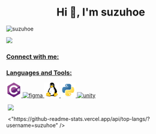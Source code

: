 <h1 align="center">Hi 👋, I'm suzuhoe</h1>
<p align="left"> <img src="https://komarev.com/ghpvc/?username=suzuhoe&label=Profile%20views&color=0e75b6&style=flat" alt="suzuhoe" /> </p>
<p align="left">
  <a href="https://github.com/suzuhoe">
    <img height="20" src="https://img.shields.io/github/followers/suzuhoe?label=follow&logo=github&style=flat" />
<h3 align="left">Connect with me:</h3>
<p align="left">
</p>

<h3 align="left">Languages and Tools:</h3>
<p align="left"> <a href="https://www.w3schools.com/cs/" target="_blank" rel="noreferrer"> <img src="https://raw.githubusercontent.com/devicons/devicon/master/icons/csharp/csharp-original.svg" alt="csharp" width="40" height="40"/> </a> <a href="https://www.figma.com/" target="_blank" rel="noreferrer"> <img src="https://www.vectorlogo.zone/logos/figma/figma-icon.svg" alt="figma" width="40" height="40"/> </a> <a href="https://www.linux.org/" target="_blank" rel="noreferrer"> <img src="https://raw.githubusercontent.com/devicons/devicon/master/icons/linux/linux-original.svg" alt="linux" width="40" height="40"/> </a> <a href="https://www.python.org" target="_blank" rel="noreferrer"> <img src="https://raw.githubusercontent.com/devicons/devicon/master/icons/python/python-original.svg" alt="python" width="40" height="40"/> </a> <a href="https://unity.com/" target="_blank" rel="noreferrer"> <img src="https://www.vectorlogo.zone/logos/unity3d/unity3d-icon.svg" alt="unity" width="40" height="40"/> </a> </p>

<p>&nbsp;<img align="center" src="https://github-readme-stats.vercel.app/api?username=suzuhoe&show_icons=true&theme=cobalt" /></p>
<p>&nbsp;<"https://github-readme-stats.vercel.app/api/top-langs/?username=suzuhoe" /></P>
